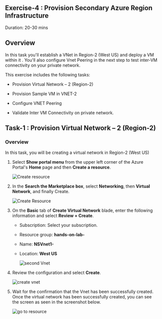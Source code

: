  ## Exercise-4 : 	Provision Secondary Azure Region Infrastructure 
 
 Duration: 20-30 mins
 
 ## Overview
 
 In this task you'll establish a VNet in Region-2 (West US) and deploy a VM within it . You'll also configure Vnet Peering in the next step to test inter-VM connectivity on your private network.
 
 This exercise includes the following tasks:
 
* 	Provision Virtual Network – 2 (Region-2)

*	Provision Sample VM in VNET-2

*	Configure VNET Peering

*	Validate Inter VM Connectivity on private network. 


## Task-1 : Provision Virtual Network – 2 (Region-2)

### Overview

In this task, you will be creating a virtual network in Region-2 (West US)

1. Select **Show portal menu** from the upper left corner of the Azure Portal's **Home** page and then **Create a resource**.

    ![Create resource](https://github.com/Divyasri199/AIW-Azure-Network-Solutions/blob/prod/media/createresou.png?raw=true)
    
2. In the **Search the Marketplace box**, select **Networking**, then **Virtual Network**, and finally Create.

      ![Create Resource](https://github.com/Divyasri199/AIW-Azure-Network-Solutions/blob/prod/media/netvnet.png?raw=true)
      
3. On the **Basic** tab of **Create Virtual Network** blade, enter the following information and select **Review + Create**.

     - Subscription: Select your subscription.

     - Resource group: **hands-on-lab-<inject key="DeploymentID" enableCopy="false"/>**

     - Name: **NSVnet1-<inject key="DeploymentID" enableCopy="true"/>**

     - Location: **West US**

       ![second Vnet](https://github.com/Divyasri199/AIW-Azure-Network-Solutions/blob/prod/media/2vnet.png?raw=true)
       
4. Review the configuration and select **Create**.

     ![create vnet](https://github.com/Divyasri199/AIW-Azure-Network-Solutions/blob/prod/media/createVnet2.png?raw=true)
     
5. Wait for the confirmation that the Vnet has been successfully created. Once the virtual network has been successfully created, you can see the screen as seen in the screenshot below.

     ![go to resource](https://github.com/Divyasri199/AIW-Azure-Network-Solutions/blob/prod/media/createvnet2.1.png?raw=true)
